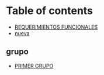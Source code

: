# Table of contents

* [REQUERIMIENTOS FUNCIONALES](README.md)
* [nueva](nueva.md)

## grupo

* [PRIMER GRUPO](grupo/primer-grupo.md)

